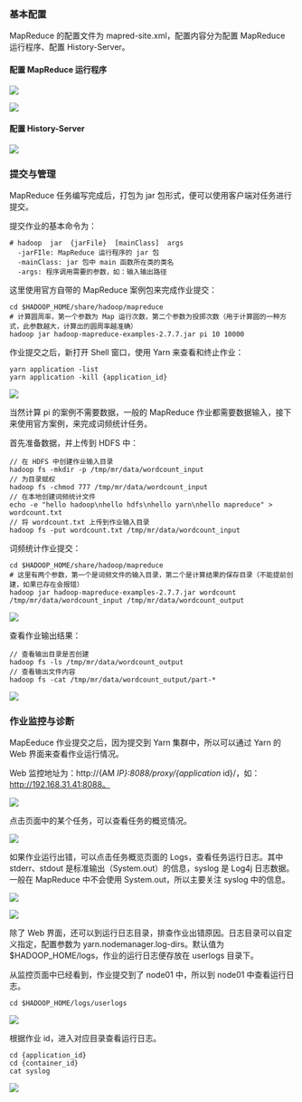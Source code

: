 ### 基本配置

MapReduce 的配置文件为 mapred-site.xml，配置内容分为配置 MapReduce 运行程序、配置 History-Server。

#### **配置 MapReduce 运行程序**

![](https://gitee.com/QiaoLuManMan/ImageUpload/raw/master/img/20201027033544.png)

![](https://gitee.com/QiaoLuManMan/ImageUpload/raw/master/img/20201027033555.png)

#### **配置 History-Server**

![](https://gitee.com/QiaoLuManMan/ImageUpload/raw/master/img/20201027033601.png)

### 提交与管理

MapReduce 任务编写完成后，打包为 jar 包形式，便可以使用客户端对任务进行提交。

提交作业的基本命令为：

    
    
    # hadoop  jar  {jarFile}  [mainClass]  args
      -jarFIle: MapReduce 运行程序的 jar 包
      -mainClass: jar 包中 main 函数所在类的类名
      -args: 程序调用需要的参数，如：输入输出路径
    

这里使用官方自带的 MapReduce 案例包来完成作业提交：

    
    
    cd $HADOOP_HOME/share/hadoop/mapreduce
    # 计算圆周率，第一个参数为 Map 运行次数，第二个参数为投掷次数（用于计算圆的一种方式，此参数越大，计算出的圆周率越准确）
    hadoop jar hadoop-mapreduce-examples-2.7.7.jar pi 10 10000
    

作业提交之后，新打开 Shell 窗口，使用 Yarn 来查看和终止作业：

    
    
    yarn application -list
    yarn application -kill {application_id}
    

![](https://gitee.com/QiaoLuManMan/ImageUpload/raw/master/img/20201024061139.png)

当然计算 pi 的案例不需要数据，一般的 MapReduce 作业都需要数据输入，接下来使用官方案例，来完成词频统计任务。

首先准备数据，并上传到 HDFS 中：

    
    
    // 在 HDFS 中创建作业输入目录
    hadoop fs -mkdir -p /tmp/mr/data/wordcount_input
    // 为目录赋权
    hadoop fs -chmod 777 /tmp/mr/data/wordcount_input
    // 在本地创建词频统计文件
    echo -e "hello hadoop\nhello hdfs\nhello yarn\nhello mapreduce" > wordcount.txt
    // 将 wordcount.txt 上传到作业输入目录
    hadoop fs -put wordcount.txt /tmp/mr/data/wordcount_input
    

词频统计作业提交：

    
    
    cd $HADOOP_HOME/share/hadoop/mapreduce
    # 这里有两个参数，第一个是词频文件的输入目录，第二个是计算结果的保存目录（不能提前创建，如果已存在会报错）
    hadoop jar hadoop-mapreduce-examples-2.7.7.jar wordcount /tmp/mr/data/wordcount_input /tmp/mr/data/wordcount_output
    

![](https://gitee.com/QiaoLuManMan/ImageUpload/raw/master/img/20201024062156.png)

查看作业输出结果：

    
    
    // 查看输出目录是否创建
    hadoop fs -ls /tmp/mr/data/wordcount_output
    // 查看输出文件内容
    hadoop fs -cat /tmp/mr/data/wordcount_output/part-*
    

![](https://gitee.com/QiaoLuManMan/ImageUpload/raw/master/img/20201024062324.png)

### 作业监控与诊断

MapEeduce 作业提交之后，因为提交到 Yarn 集群中，所以可以通过 Yarn 的 Web 界面来查看作业运行情况。

Web 监控地址为：http://{AM _IP}:8088/proxy/{application_
id}/，如：http://192.168.31.41:8088。

![](https://gitee.com/QiaoLuManMan/ImageUpload/raw/master/img/20201024062520.png)

点击页面中的某个任务，可以查看任务的概览情况。

![](https://gitee.com/QiaoLuManMan/ImageUpload/raw/master/img/20201024062738.png)

如果作业运行出错，可以点击任务概览页面的 Logs，查看任务运行日志。其中 stderr、stdout
是标准输出（System.out）的信息，syslog 是 Log4j 日志数据。一般在 MapReduce 中不会使用 System.out，所以主要关注
syslog 中的信息。

![](https://gitee.com/QiaoLuManMan/ImageUpload/raw/master/img/20201024042227.png)

![](https://gitee.com/QiaoLuManMan/ImageUpload/raw/master/img/20201024042236.png)

除了 Web 界面，还可以到运行日志目录，排查作业出错原因。日志目录可以自定义指定，配置参数为 yarn.nodemanager.log-dirs。默认值为
$HADOOP_HOME/logs，作业的运行日志便存放在 userlogs 目录下。

从监控页面中已经看到，作业提交到了 node01 中，所以到 node01 中查看运行日志。

    
    
    cd $HADOOP_HOME/logs/userlogs
    

![](https://gitee.com/QiaoLuManMan/ImageUpload/raw/master/img/20201025071640.png)

根据作业 id，进入对应目录查看运行日志。

    
    
    cd {application_id}
    cd {container_id}
    cat syslog
    

![](https://gitee.com/QiaoLuManMan/ImageUpload/raw/master/img/20201025072436.png)

